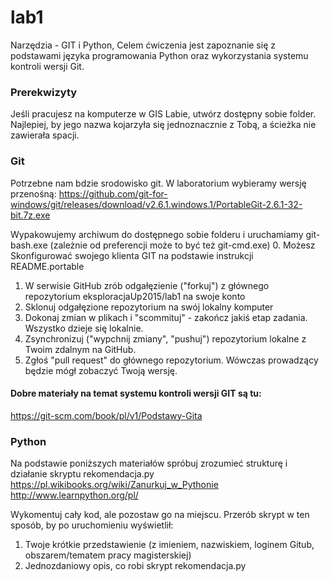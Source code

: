 # lab1
Narzędzia - GIT i Python,
Celem ćwiczenia jest zapoznanie się z podstawami języka programowania Python oraz wykorzystania systemu kontroli wersji Git.

### Prerekwizyty
Jeśli pracujesz na komputerze w GIS Labie, utwórz dostępny sobie folder. Najlepiej, by jego nazwa kojarzyła się jednoznacznie z Tobą, a ścieżka nie zawierała spacji.  

### Git
Potrzebne nam bdzie srodowisko git. W laboratorium wybieramy wersję przenośną:
https://github.com/git-for-windows/git/releases/download/v2.6.1.windows.1/PortableGit-2.6.1-32-bit.7z.exe

Wypakowujemy archiwum do dostępnego sobie folderu i uruchamiamy git-bash.exe (zależnie od preferencji może to być też git-cmd.exe)
 0.  Możesz Skonfigurować swojego klienta GIT na podstawie instrukcji README.portable
 1.  W serwisie GitHub zrób odgałęzienie ("forkuj") z głównego repozytorium eksploracjaUp2015/lab1 na swoje konto
 2.  Sklonuj odgałęzione repozytorium na swój lokalny komputer
 3.  Dokonaj zmian w plikach i "scommituj" - zakończ jakiś etap zadania. Wszystko dzieje się lokalnie.
 4.  Zsynchronizuj ("wypchnij zmiany", "pushuj") repozytorium lokalne z Twoim zdalnym na GitHub.
 5.  Zgłoś "pull request" do głównego repozytorium. Wówczas prowadzący będzie mógł zobaczyć Twoją wersję.


#### Dobre materiały na temat systemu kontroli wersji GIT są tu:
https://git-scm.com/book/pl/v1/Podstawy-Gita

### Python
Na podstawie poniższych materiałów spróbuj zrozumieć strukturę i działanie skryptu rekomendacja.py
https://pl.wikibooks.org/wiki/Zanurkuj_w_Pythonie
http://www.learnpython.org/pl/

Wykomentuj cały kod, ale pozostaw go na miejscu. Przerób skrypt w ten sposób, by po uruchomieniu wyświetlił: 
 1.  Twoje krótkie przedstawienie (z imieniem, nazwiskiem, loginem Gitub, obszarem/tematem pracy magisterskiej)
 2. Jednozdaniowy opis, co robi skrypt rekomendacja.py
